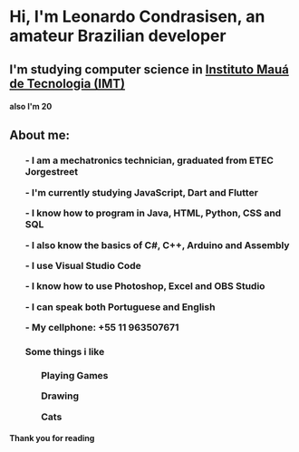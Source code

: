 <h1>Hi, I'm Leonardo Condrasisen, an amateur Brazilian developer</h1>
<h2> I'm studying computer science in <a href="https://maua.br/">Instituto Mauá de Tecnologia (IMT)</a></a></h2>
<h4> also I'm 20</h4>


<h2>About me:</h2>
<h3><ul>
<P>- I am a mechatronics technician, graduated from ETEC Jorgestreet</P>
<P>- I'm currently studying JavaScript, Dart and Flutter</P>
<p>- I know how to program in Java, HTML, Python, CSS and SQL</p>
<p>- I also know the basics of C#, C++, Arduino and Assembly</p>
<p>- I use Visual Studio Code</p>
<p>- I know how to use Photoshop, Excel and OBS Studio </p>
<p>- I can speak both Portuguese and English
<p>- My cellphone: +55 11 963507671</p>
<h4>Some things i like</h4>
<ol>
<p>Playing Games</p>
<p>Drawing</p>
<p>Cats</p>
</ol>
</ul></h3>

<h4> Thank you for reading</h4>
